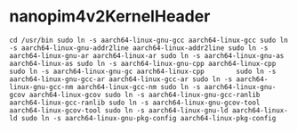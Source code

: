 # nanopim4v2KernelHeader

`cd /usr/bin
sudo ln -s aarch64-linux-gnu-gcc aarch64-linux-gcc
sudo ln -s aarch64-linux-gnu-addr2line aarch64-linux-addr2line
sudo ln -s aarch64-linux-gnu-ar aarch64-linux-ar
sudo ln -s aarch64-linux-gnu-as aarch64-linux-as
sudo ln -s aarch64-linux-gnu-cpp aarch64-linux-cpp
sudo ln -s aarch64-linux-gnu-gc aarch64-linux-cpp       
sudo ln -s aarch64-linux-gnu-gcc-ar aarch64-linux-gcc-ar
sudo ln -s aarch64-linux-gnu-gcc-nm aarch64-linux-gcc-nm
sudo ln -s aarch64-linux-gnu-gcov aarch64-linux-gcov
sudo ln -s aarch64-linux-gnu-gcc-ranlib aarch64-linux-gcc-ranlib
sudo ln -s aarch64-linux-gnu-gcov-tool aarch64-linux-gcov-tool
sudo ln -s aarch64-linux-gnu-ld aarch64-linux-ld
sudo ln -s aarch64-linux-gnu-pkg-config aarch64-linux-pkg-config`
